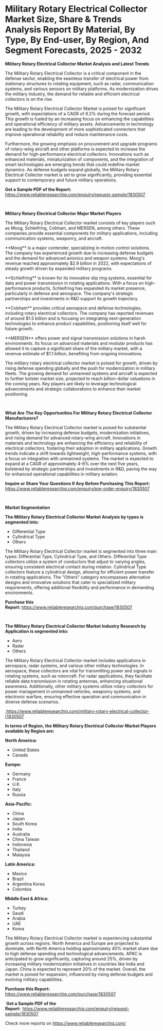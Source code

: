 <p><h1>Military Rotary Electrical Collector Market Size, Share & Trends Analysis Report By Material, By Type, By End-user, By Region, And Segment Forecasts, 2025 - 2032</h1></p><p><strong>Military Rotary Electrical Collector Market Analysis and Latest Trends</strong></p>
<p><p>The Military Rotary Electrical Collector is a critical component in the defense sector, enabling the seamless transfer of electrical power from stationary structures to rotating equipment, such as radar, communication systems, and various sensors on military platforms. As modernization drives the military industry, the demand for reliable and efficient electrical collectors is on the rise.</p><p>The Military Rotary Electrical Collector Market is poised for significant growth, with expectations of a CAGR of 9.2% during the forecast period. This growth is fueled by an increasing focus on enhancing the capabilities and operational efficiency of military assets. Advancements in technology are leading to the development of more sophisticated connectors that improve operational reliability and reduce maintenance costs.</p><p>Furthermore, the growing emphasis on procurement and upgrade programs of rotary-wing aircraft and other platforms is expected to increase the demand for high-performance electrical collectors. Innovations such as enhanced materials, miniaturization of components, and the integration of smart technologies are emerging trends that could redefine market dynamics. As defense budgets expand globally, the Military Rotary Electrical Collector market is set to grow significantly, providing essential support to contemporary and future military operations.</p></p>
<p><strong>Get a Sample PDF of the Report:&nbsp;</strong> <a href="https://www.reliableresearchiq.com/enquiry/request-sample/1830507?utm_campaign=2145&utm_medium=2&utm_source=Github&utm_content=ia&utm_term=28022025&utm_id=military-rotary-electrical-collector">https://www.reliableresearchiq.com/enquiry/request-sample/1830507</a></p>
<p>&nbsp;</p>
<p><strong>Military Rotary Electrical Collector Major Market Players</strong></p>
<p><p>The Military Rotary Electrical Collector market consists of key players such as Moog, Schleifring, Cobham, and MERSEN, among others. These companies provide essential components for military applications, including communication systems, weaponry, and aircraft. </p><p>**Moog** is a major contender, specializing in motion control solutions. The company has experienced growth due to increasing defense budgets and the demand for advanced avionics and weapon systems. Moog's revenue reached approximately $2.9 billion in 2022, with expectations of steady growth driven by expanded military programs.</p><p>**Schleifring** is known for its innovative slip ring systems, essential for data and power transmission in rotating applications. With a focus on high-performance products, Schleifring has expanded its market presence, particularly in defense and aerospace. The company's strategic partnerships and investments in R&D support its growth trajectory.</p><p>**Cobham** provides critical aerospace and defense technologies, including rotary electrical collectors. The company has reported revenues of around $1.5 billion and is focusing on integrating next-generation technologies to enhance product capabilities, positioning itself well for future growth.</p><p>**MERSEN** offers power and signal transmission solutions in harsh environments. Its focus on advanced materials and modular products has allowed it to capture a significant share of the military market, with a revenue estimate of $1.1 billion, benefiting from ongoing innovations.</p><p>The military rotary electrical collector market is poised for growth, driven by rising defense spending globally and the push for modernization in military fleets. The growing demand for unmanned systems and aircraft is expected to further bolster market size, projected to reach billion-dollar valuations in the coming years. Key players are likely to leverage technological advancements and strategic collaborations to enhance their market positioning.</p></p>
<p>&nbsp;</p>
<p><strong>What Are The Key Opportunities For Military Rotary Electrical Collector Manufacturers?</strong></p>
<p><p>The Military Rotary Electrical Collector market is poised for substantial growth, driven by increasing defense budgets, modernization initiatives, and rising demand for advanced rotary-wing aircraft. Innovations in materials and technology are enhancing the efficiency and reliability of electrical collectors, fostering their adoption in military applications. Growth trends indicate a shift towards lightweight, high-performance systems, with a focus on integration with unmanned systems. The market is expected to expand at a CAGR of approximately 4-6% over the next five years, bolstered by strategic partnerships and investments in R&D, paving the way for enhanced operational capabilities in military aviation.</p></p>
<p><strong>Inquire or Share Your Questions If Any Before Purchasing This Report:</strong> <a href="https://www.reliableresearchiq.com/enquiry/pre-order-enquiry/1830507?utm_campaign=2145&utm_medium=2&utm_source=Github&utm_content=ia&utm_term=28022025&utm_id=military-rotary-electrical-collector">https://www.reliableresearchiq.com/enquiry/pre-order-enquiry/1830507</a></p>
<p>&nbsp;</p>
<p><strong>Market Segmentation</strong></p>
<p><strong>The Military Rotary Electrical Collector Market Analysis by types is segmented into:</strong></p>
<p><ul><li>Differential Type</li><li>Cylindrical Type</li><li>Others</li></ul></p>
<p><p>The Military Rotary Electrical Collector market is segmented into three main types: Differential Type, Cylindrical Type, and Others. Differential Type collectors utilize a system of conductors that adjust to varying angles, ensuring consistent electrical contact during rotation. Cylindrical Type collectors feature a cylindrical design, allowing for efficient power transfer in rotating applications. The "Others" category encompasses alternative designs and innovative solutions that cater to specialized military requirements, offering additional flexibility and performance in demanding environments.</p></p>
<p><strong>Purchase this Report:&nbsp;</strong><a href="https://www.reliableresearchiq.com/purchase/1830507?utm_campaign=2145&utm_medium=2&utm_source=Github&utm_content=ia&utm_term=28022025&utm_id=military-rotary-electrical-collector">https://www.reliableresearchiq.com/purchase/1830507</a></p>
<p>&nbsp;</p>
<p><strong>The Military Rotary Electrical Collector Market Industry Research by Application is segmented into:</strong></p>
<p><ul><li>Aero</li><li>Radar</li><li>Others</li></ul></p>
<p><p>The Military Rotary Electrical Collector market includes applications in aerospace, radar systems, and various other military technologies. In aerospace, these collectors are vital for transmitting power and signals in rotating systems, such as rotorcraft. For radar applications, they facilitate reliable data transmission in rotating antennas, enhancing situational awareness. Additionally, other military systems utilize rotary collectors for power management in unmanned vehicles, weaponry systems, and electronic warfare, ensuring effective operation and communication in diverse defense scenarios.</p></p>
<p><a href="https://www.reliableresearchiq.com/military-rotary-electrical-collector-r1830507?utm_campaign=2145&utm_medium=2&utm_source=Github&utm_content=ia&utm_term=28022025&utm_id=military-rotary-electrical-collector">&nbsp;https://www.reliableresearchiq.com/military-rotary-electrical-collector-r1830507</a></p>
<p><strong>In terms of Region, the Military Rotary Electrical Collector Market Players available by Region are:</strong></p>
<p>
    <p> <strong> North America: </strong>
        <ul>
            <li>United States</li>
            <li>Canada</li>
        </ul>
        </p> 
    <p> <strong> Europe: </strong>
        <ul>
            <li>Germany</li>
            <li>France</li>
            <li>U.K.</li>
            <li>Italy</li>
            <li>Russia</li>
        </ul>
        </p> 
    <p> <strong> Asia-Pacific: </strong>
        <ul>
            <li>China</li>
            <li>Japan</li>
            <li>South Korea</li>
            <li>India</li>
            <li>Australia</li>
            <li>China Taiwan</li>
            <li>Indonesia</li>
            <li>Thailand</li>
            <li>Malaysia</li>
        </ul>
        </p> 
    <p> <strong> Latin America: </strong>
        <ul>
            <li>Mexico</li>
            <li>Brazil</li>
            <li>Argentina Korea</li>
            <li>Colombia</li>
        </ul>
        </p> 
    <p> <strong> Middle East & Africa: </strong>
        <ul>
            <li>Turkey</li>
            <li>Saudi</li>
            <li>Arabia</li>
            <li>UAE</li>
            <li>Korea</li>
        </ul>
    </p>
    </p>
<p><p>The Military Rotary Electrical Collector market is experiencing substantial growth across regions. North America and Europe are projected to dominate, with North America holding approximately 40% market share due to high defense spending and technological advancements. APAC is anticipated to grow significantly, capturing around 25%, driven by increasing military modernization initiatives in countries like India and Japan. China is expected to represent 20% of the market. Overall, the market is poised for expansion, influenced by rising defense budgets and evolving military capabilities.</p></p>
<p><strong>Purchase this Report: </strong><a href="https://www.reliableresearchiq.com/purchase/1830507?utm_campaign=2145&utm_medium=2&utm_source=Github&utm_content=ia&utm_term=28022025&utm_id=military-rotary-electrical-collector">https://www.reliableresearchiq.com/purchase/1830507</a></p>
<p>&nbsp;<strong>Get a Sample PDF of the Report:&nbsp;&nbsp;</strong><a href="https://www.reliableresearchiq.com/enquiry/request-sample/1830507?utm_campaign=2145&utm_medium=2&utm_source=Github&utm_content=ia&utm_term=28022025&utm_id=military-rotary-electrical-collector">https://www.reliableresearchiq.com/enquiry/request-sample/1830507</a></p>
<p><strong></strong></p>
<p>Check more reports on <a href="https://www.reliableresearchiq.com/?utm_campaign=2145&utm_medium=2&utm_source=Github&utm_content=ia&utm_term=28022025&utm_id=military-rotary-electrical-collector">https://www.reliableresearchiq.com/</a></p>